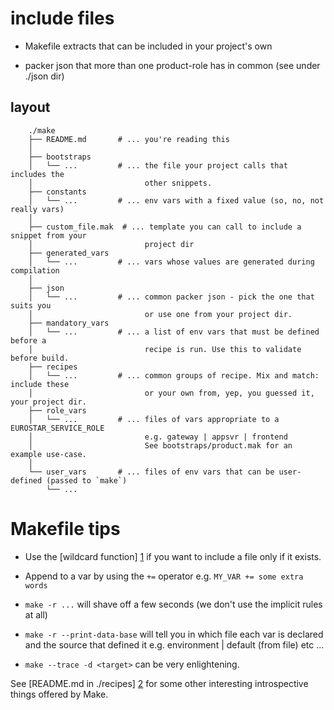 [1]: https://www.gnu.org/software/make/manual/html_node/Wildcard-Function.html "make wildcard function"
[2]: recipes/README.md "recipes README"
# include files

* Makefile extracts that can be included in your project's own

* packer json that more than one product-role has in common (see under ./json dir)

## layout

        ./make
        ├── README.md       # ... you're reading this
        │
        ├── bootstraps
        │   └── ...         # ... the file your project calls that includes the
        │                         other snippets.
        ├── constants
        │   └── ...         # ... env vars with a fixed value (so, no, not really vars)
        │
        ├── custom_file.mak  # ... template you can call to include a snippet from your
        │                         project dir
        ├── generated_vars
        │   └── ...         # ... vars whose values are generated during compilation
        │
        ├── json
        │   └── ...         # ... common packer json - pick the one that suits you
        │                         or use one from your project dir.
        ├── mandatory_vars
        │   └── ...         # ... a list of env vars that must be defined before a
        │                         recipe is run. Use this to validate before build.
        ├── recipes
        │   └── ...         # ... common groups of recipe. Mix and match: include these
        │                         or your own from, yep, you guessed it, your project dir.
        ├── role_vars
        │   └── ...         # ... files of vars appropriate to a EUROSTAR_SERVICE_ROLE
        │                         e.g. gateway | appsvr | frontend
        │                         See bootstraps/product.mak for an example use-case.
        │
        └── user_vars       # ... files of env vars that can be user-defined (passed to `make`)
            └── ...


# Makefile tips

* Use the [wildcard function] [1] if you want to include a file only if it exists.

* Append to a var by using the `+=` operator e.g. `MY_VAR += some extra words`

* `make -r ...` will shave off a few seconds (we don't use the implicit rules at all)

* `make -r --print-data-base` will tell you in which file each var is declared and
   the source that defined it e.g. environment | default (from file) etc ...

* `make --trace -d <target>` can be very enlightening.

See [README.md in ./recipes] [2] for some other interesting introspective things
offered by Make.
